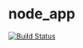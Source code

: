 # node_app
[![Build Status](http://10.200.100.114:8080/job/node_app/badge/icon)](http://10.200.100.114:8080/job/node_app/)